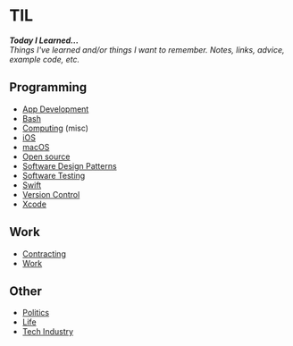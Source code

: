 # TIL

*__Today I Learned...__<br/>Things I've learned and/or things I want to remember. Notes, links, advice, example code, etc.*

## Programming

- [App Development](/app_dev)
- [Bash](/bash)
- [Computing](/computing) (misc)
- [iOS](/ios)
- [macOS](/macos)
- [Open source](/opensource)
- [Software Design Patterns](/software_design_patterns)
- [Software Testing](/software_testing)
- [Swift](/swift)
- [Version Control](/version_control)
- [Xcode](/xcode)

## Work

- [Contracting](/contracting)
- [Work](/work)

## Other

- [Politics](/politics)
- [Life](/life)
- [Tech Industry](/tech_industry)
